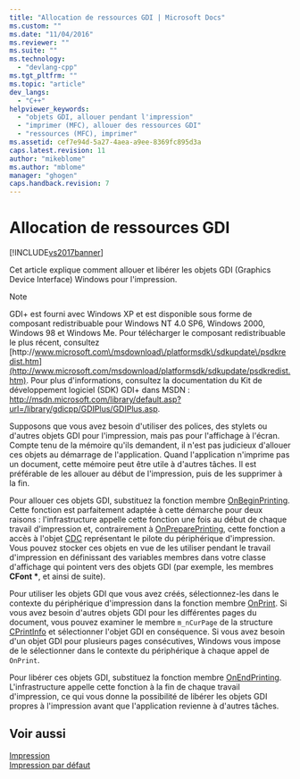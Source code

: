 ```yaml
---
title: "Allocation de ressources GDI | Microsoft Docs"
ms.custom: ""
ms.date: "11/04/2016"
ms.reviewer: ""
ms.suite: ""
ms.technology: 
  - "devlang-cpp"
ms.tgt_pltfrm: ""
ms.topic: "article"
dev_langs: 
  - "C++"
helpviewer_keywords: 
  - "objets GDI, allouer pendant l'impression"
  - "imprimer (MFC), allouer des ressources GDI"
  - "ressources (MFC), imprimer"
ms.assetid: cef7e94d-5a27-4aea-a9ee-8369fc895d3a
caps.latest.revision: 11
author: "mikeblome"
ms.author: "mblome"
manager: "ghogen"
caps.handback.revision: 7
---
```

# Allocation de ressources GDI
[!INCLUDE[vs2017banner](../assembler/inline/includes/vs2017banner.md)]

Cet article explique comment allouer et libérer les objets GDI \(Graphics Device Interface\) Windows pour l'impression.  
  
> [!NOTE]
>  GDI\+ est fourni avec Windows XP et est disponible sous forme de composant redistribuable pour Windows NT 4.0 SP6, Windows 2000, Windows 98 et Windows Me.  Pour télécharger le composant redistribuable le plus récent, consultez [http:\/\/www.microsoft.com\/msdownload\/platformsdk\/sdkupdate\/psdkredist.htm](http://www.microsoft.com/msdownload/platformsdk/sdkupdate/psdkredist.htm).  Pour plus d'informations, consultez la documentation du Kit de développement logiciel \(SDK\) GDI\+ dans MSDN : [http:\/\/msdn.microsoft.com\/library\/default.asp?url\=\/library\/gdicpp\/GDIPlus\/GDIPlus.asp](http://msdn.microsoft.com/library/default.asp?url=/library/gdicpp/GDIPlus/GDIPlus.asp).  
  
 Supposons que vous avez besoin d'utiliser des polices, des stylets ou d'autres objets GDI pour l'impression, mais pas pour l'affichage à l'écran.  Compte tenu de la mémoire qu'ils demandent, il n'est pas judicieux d'allouer ces objets au démarrage de l'application.  Quand l'application n'imprime pas un document, cette mémoire peut être utile à d'autres tâches.  Il est préférable de les allouer au début de l'impression, puis de les supprimer à la fin.  
  
 Pour allouer ces objets GDI, substituez la fonction membre [OnBeginPrinting](../Topic/CView::OnBeginPrinting.md).  Cette fonction est parfaitement adaptée à cette démarche pour deux raisons : l'infrastructure appelle cette fonction une fois au début de chaque travail d'impression et, contrairement à [OnPreparePrinting](../Topic/CView::OnPreparePrinting.md), cette fonction a accès à l'objet [CDC](../mfc/reference/cdc-class.md) représentant le pilote du périphérique d'impression.  Vous pouvez stocker ces objets en vue de les utiliser pendant le travail d'impression en définissant des variables membres dans votre classe d'affichage qui pointent vers des objets GDI \(par exemple, les membres **CFont \***, et ainsi de suite\).  
  
 Pour utiliser les objets GDI que vous avez créés, sélectionnez\-les dans le contexte du périphérique d'impression dans la fonction membre [OnPrint](../Topic/CView::OnPrint.md).  Si vous avez besoin d'autres objets GDI pour les différentes pages du document, vous pouvez examiner le membre `m_nCurPage` de la structure [CPrintInfo](../mfc/reference/cprintinfo-structure.md) et sélectionner l'objet GDI en conséquence.  Si vous avez besoin d'un objet GDI pour plusieurs pages consécutives, Windows vous impose de le sélectionner dans le contexte du périphérique à chaque appel de `OnPrint`.  
  
 Pour libérer ces objets GDI, substituez la fonction membre [OnEndPrinting](../Topic/CView::OnEndPrinting.md).  L'infrastructure appelle cette fonction à la fin de chaque travail d'impression, ce qui vous donne la possibilité de libérer les objets GDI propres à l'impression avant que l'application revienne à d'autres tâches.  
  
## Voir aussi  
 [Impression](../mfc/printing.md)   
 [Impression par défaut](../mfc/how-default-printing-is-done.md)